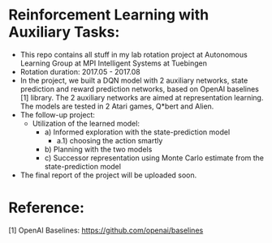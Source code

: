 # Reinforcement Learning with Auxiliary Tasks:
- This repo contains all stuff in my lab rotation project at Autonomous Learning Group at MPI Intelligent Systems at Tuebingen
- Rotation duration: 2017.05 - 2017.08
- In the project, we built a DQN model with 2 auxiliary networks, state prediction and reward prediction networks, based on OpenAI baselines [1] library. The 2 auxiliary networks are aimed at representation learning. The models are tested in 2 Atari games, Q*bert and Alien. 
- The follow-up project:
  - Utilization of the learned model: 
    - a) Informed exploration with the state-prediction model
      - a.1) choosing the action smartly 
    - b) Planning with the two models
    - c) Successor representation using Monte Carlo estimate from the state-prediction model
- The final report of the project will be uploaded soon.

# Reference:

[1] OpenAI Baselines: https://github.com/openai/baselines
